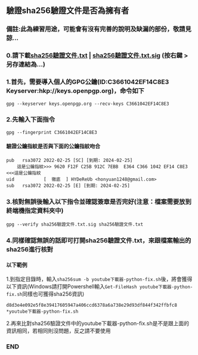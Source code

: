## 驗證sha256驗證文件是否為擁有者
### 備註:此為練習用途，可能會有沒有完善的說明及缺漏的部份，敬請見諒...

### 0.請下載[sha256驗證文件.txt](https://github.com/HYDeReUb/HYDeReUb.github.io/raw/master/data/sha256%E9%A9%97%E8%AD%89%E6%96%87%E4%BB%B6.txt) | [sha256驗證文件.txt.sig](https://github.com/HYDeReUb/HYDeReUb.github.io/raw/master/data/sha256%E9%A9%97%E8%AD%89%E6%96%87%E4%BB%B6.txt.sig) (按右鍵 > 另存連結為...)
### 1.首先，需要導入個人的GPG公鑰(ID:C3661042EF14C8E3 Keyserver:hkp://keys.openpgp.org)，命令如下
`gpg --keyserver keys.openpgp.org --recv-keys C3661042EF14C8E3`
### 2.先輸入下面指令
`gpg --fingerprint C3661042EF14C8E3`<br>
#### 驗證公鑰指紋是否與下面的公鑰指紋吻合
```
pub   rsa3072 2022-02-25 [SC] [到期: 2024-02-25]
    這是公鑰指紋>>> 9620 F12F C25B 912C 7EBB  E364 C366 1042 EF14 C8E3 <<<這是公鑰指紋
uid           [  徹底  ] HYDeReUb <honyuan1248@gmail.com>
sub   rsa3072 2022-02-25 [E] [到期: 2024-02-25]
```
### 3.核對無誤後輸入以下指令並確認簽章是否完好(注意：檔案需要放到終端機指定資料夾中)
`gpg --verify sha256驗證文件.txt.sig sha256驗證文件.txt`
### 4.同樣確認無誤的話即可打開sha256驗證文件.txt，來跟檔案輸出的sha256進行核對
#### 以下範例
1.到指定目錄時，輸入`sha256sum -b youtube下載器-python-fix.sh`後，將會獲得以下資訊(Windows請打開Powershell輸入`Get-FileHash youtube下載器-python-fix.sh`同樣也可獲得sha256資訊)
```
d8d3e4e092e5f8e39417605947a406ccd6378a6a738e29d93df844f342ffbfc8 *youtube下載器-python-fix.sh
```
2.再來比對sha256驗證文件中的youtube下載器-python-fix.sh是不是跟上面的資訊相同，若相同則沒問題，反之請不要使用

### END
